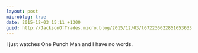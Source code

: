 ```yaml
---
layout: post
microblog: true
date: 2015-12-03 15:11 +1300
guid: http://JacksonOfTrades.micro.blog/2015/12/03/t672236622851653633.html
---
```

I just watches One Punch Man and I have no words.
